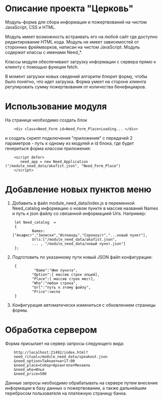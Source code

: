 # Описание проекта "Церковь"

Модуль-форма для сбора информации и пожертвований на чистом JavaScript, CSS и HTML.

Модуль имеет возможность встраивать его на любой сайт где доступно редактирование HTML кода. 
Модуль не имеет зависимостей от сторонних фреймворков, написан на чистом JavaScript.
Модуль содержит классы с именами Need_*.

Классы модуля обеспечивают загрузку информации с сервера прямо к клиенту с помощью функции fetch.

В момент загрузки новых сведений алгоритм блюрит форму, чтобы было понятно, что идет загрузка.
Форма умеет на стороне клиента регулировать сумму пожертвования от количества бенефициаров.

# Использование модуля

На странице необходимо создать блок   

        <div class=Need_Form id=Need_Form_Place>Loading... </div>
        
и создать скрипт подключения "приложения" с передачей 2 параметров - путь к одному из модулей и id блока, где будет генериться форма классом приложения:

        <script defer>
           need_app = new Need_Application ("/module_need_data/akafist.json", "Need_Form_Place")
        </script>

# Добавление новых пунктов меню
1. Добавить в файл module_need_data/index.js в переменной Need_catalog информацию о новом пункте в массив названий Names и путь к json файлу со связанной информацией Urls.
Например:

        let Need_catalog  =
        {
                Names:["Акафист","Записки","Исповедь","Сорокоуст","...новый пункт"],
                Urls:["/module_need_data/akafist.json",
                ... , "/module_need_data/новый пункт.json"]
        };

3. Подготовить по указанному пути новый JSON файл конфигурации:

        {
                 "Name":"Имя пункта",
                "Option":[ массив строк опций],
                "Place":[ массив строк мест],
                "Who":"любая строка",
                "Url":"путь к этому файлу",
                "Price":число
        }
4. Конфигурация автоматически измениться с обновлением страницы формы.

# Обработка сервером
Форма присылает на сервер запросы следующего вида:

        http://localhost:21492/index.html?
        need_ritual=/module_need_data/speakout.json
        &need_option=Тайная+на+17:00
        &need_place=Собор+Архангела+Михаила
        &need_who=Илья
        &need_price=500
Данные запросы необходимо обрабатывать на сервере путем внесение информации в базу данных о пожертвовании, а также дальнейшим перебросом пользователя на платежную страницу банка.
